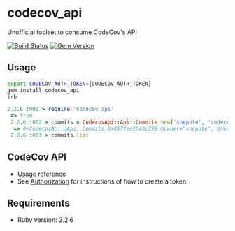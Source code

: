 # codecov_api
Unofficial toolset to consume CodeCov's API

[![Build Status](https://travis-ci.org/snepote/codecov_api.svg?branch=master)](https://travis-ci.org/snepote/codecov_api) [![Gem Version](https://badge.fury.io/rb/codecov_api.svg)](https://badge.fury.io/rb/codecov_api)

## Usage
```bash
export CODECOV_AUTH_TOKEN={CODECOV_AUTH_TOKEN}
gem install codecov_api
irb
```
```Ruby
2.2.6 :001 > require 'codecov_api'
 => true
 2.2.6 :002 > commits = CodecovApi::Api::Commits.new('snepote', 'codecov_api')
  => #<CodecovApi::Api::Commits:0x007fee2043c298 @owner="snepote", @repo="codecov_api">
 2.2.6 :003 > commits.list
```

## CodeCov API
* [Usage reference](https://docs.codecov.io/reference#usage)
* See [Authorization](https://docs.codecov.io/reference#authorization) for instructions of how to create a token

## Requirements
* Ruby version: 2.2.6
